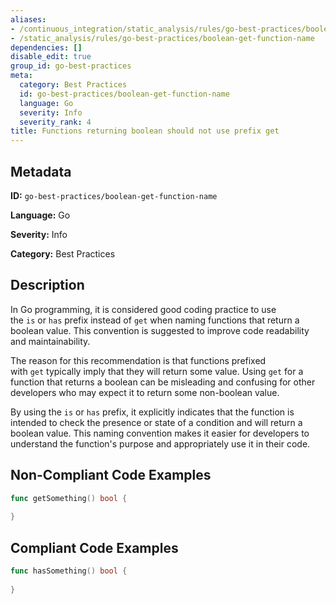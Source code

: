 ```yaml
---
aliases:
- /continuous_integration/static_analysis/rules/go-best-practices/boolean-get-function-name
- /static_analysis/rules/go-best-practices/boolean-get-function-name
dependencies: []
disable_edit: true
group_id: go-best-practices
meta:
  category: Best Practices
  id: go-best-practices/boolean-get-function-name
  language: Go
  severity: Info
  severity_rank: 4
title: Functions returning boolean should not use prefix get
---
```

<!--  SOURCED FROM https://github.com/DataDog/datadog-static-analyzer-rule-docs -->


## Metadata
**ID:** `go-best-practices/boolean-get-function-name`

**Language:** Go

**Severity:** Info

**Category:** Best Practices

## Description
In Go programming, it is considered good coding practice to use the `is` or `has` prefix instead of `get` when naming functions that return a boolean value. This convention is suggested to improve code readability and maintainability.

The reason for this recommendation is that functions prefixed with `get` typically imply that they will return some value. Using `get` for a function that returns a boolean can be misleading and confusing for other developers who may expect it to return some non-boolean value.

By using the `is` or `has` prefix, it explicitly indicates that the function is intended to check the presence or state of a condition and will return a boolean value. This naming convention makes it easier for developers to understand the function's purpose and appropriately use it in their code.


## Non-Compliant Code Examples
```go
func getSomething() bool {
	
}
```

## Compliant Code Examples
```go
func hasSomething() bool {
	
}
```
